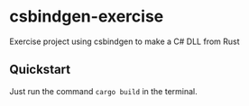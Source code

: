 # csbindgen-exercise

Exercise project using csbindgen to make a C# DLL from Rust


## Quickstart

Just run the command `cargo build` in the terminal.
